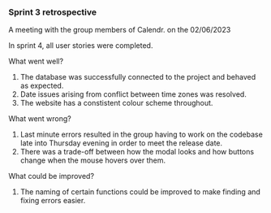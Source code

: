 ### Sprint 3 retrospective

A meeting with the group members of Calendr. on the 02/06/2023

In sprint 4, all user stories were completed.

What went well?
1. The database was successfully connected to the project and behaved as expected. 
2. Date issues arising from conflict between time zones was resolved.
3. The website has a constistent colour scheme throughout.


What went wrong?
1. Last minute errors resulted in the group having to work on the codebase late into Thursday evening in order to meet the release date.
2. There was a trade-off between how the modal looks and how buttons change when the mouse hovers over them.



What could be improved?
1. The naming of certain functions could be improved to make finding and fixing errors easier.


